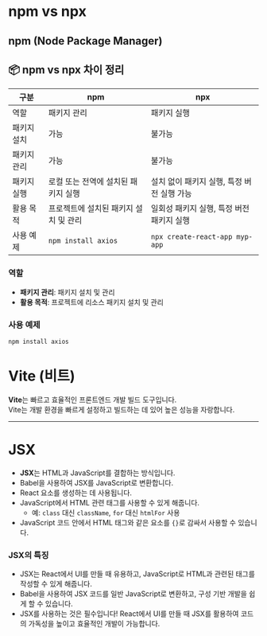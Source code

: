 # npm vs npx

## npm (Node Package Manager)

## 📦 npm vs npx 차이 정리

| 구분        | npm                                                | npx                                                                |
|-------------|-----------------------------------------------------|---------------------------------------------------------------------|
| 역할        | 패키지 관리                                           | 패키지 실행                                                          |
| 패키지 설치 | 가능                                                 | 불가능                                                               |
| 패키지 관리 | 가능                                                 | 불가능                                                               |
| 패키지 실행 | 로컬 또는 전역에 설치된 패키지 실행                        | 설치 없이 패키지 실행, 특정 버전 실행 가능                                |
| 활용 목적   | 프로젝트에 설치된 패키지 설치 및 관리                       | 일회성 패키지 실행, 특정 버전 패키지 실행                               |
| 사용 예제   | `npm install axios`                                  | `npx create-react-app myp-app`                                     |


### 역할
- **패키지 관리**: 패키지 설치 및 관리
- **활용 목적**: 프로젝트에 리소스 패키지 설치 및 관리

### 사용 예제
```bash
npm install axios
```

# Vite (비트)

**Vite**는 빠르고 효율적인 프론트엔드 개발 빌드 도구입니다.  
Vite는 개발 환경을 빠르게 설정하고 빌드하는 데 있어 높은 성능을 자랑합니다.

---

# JSX

- **JSX**는 HTML과 JavaScript를 결합하는 방식입니다.
- Babel을 사용하여 JSX를 JavaScript로 변환합니다.
- React 요소를 생성하는 데 사용됩니다.
- JavaScript에서 HTML 관련 태그를 사용할 수 있게 해줍니다.
  - 예: `class` 대신 `className`, `for` 대신 `htmlFor` 사용
- JavaScript 코드 안에서 HTML 태그와 같은 요소를 `{}`로 감싸서 사용할 수 있습니다.

### JSX의 특징
- JSX는 React에서 UI를 만들 때 유용하고, JavaScript로 HTML과 관련된 태그를 작성할 수 있게 해줍니다.
- Babel을 사용하여 JSX 코드를 일반 JavaScript로 변환하고, 구성 기반 개발을 쉽게 할 수 있습니다.
- JSX를 사용하는 것은 필수입니다! React에서 UI를 만들 때 JSX를 활용하여 코드의 가독성을 높이고 효율적인 개발이 가능합니다.





